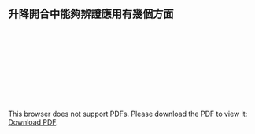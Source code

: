 ## 升降開合中能夠辨證應用有幾個方面

<object data="/pdf/升降開合中能夠辨證應用有幾個方面.pdf" type="application/pdf" width="900px" height="700px">
    <embed src="/pdf/升降開合中能夠辨證應用有幾個方面.pdf">
        <p>This browser does not support PDFs. Please download the PDF to view it: <a href="/pdf/升降開合中能夠辨證應用有幾個方面.pdf">Download PDF</a>.</p>
</object>
